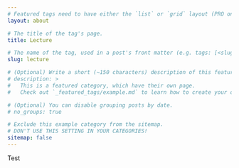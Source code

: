 ```yaml
---
# Featured tags need to have either the `list` or `grid` layout (PRO only).
layout: about

# The title of the tag's page.
title: Lecture

# The name of the tag, used in a post's front matter (e.g. tags: [<slug>]).
slug: lecture

# (Optional) Write a short (~150 characters) description of this featured tag.
# description: >
#   This is a featured category, which have their own page.
#   Check out `_featured_tags/example.md` to learn how to create your own.

# (Optional) You can disable grouping posts by date.
# no_groups: true

# Exclude this example category from the sitemap.
# DON'T USE THIS SETTING IN YOUR CATEGORIES!
sitemap: false
---
```


Test
